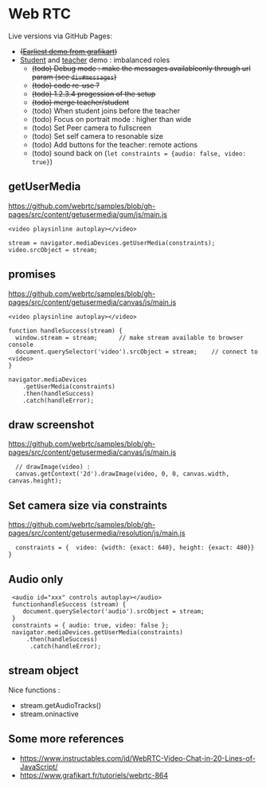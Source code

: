 # Web RTC

Live versions via GitHub Pages:

- ~~([Earliest demo from grafikart](https://igorrosenberg.github.io/webRTC/grafikart.html))~~
- [Student](https://igorrosenberg.github.io/webRTC/index.html) and [teacher](https://igorrosenberg.github.io/webRTC/index.html?whoami=teacher) demo : imbalanced roles
  - ~~(todo) Debug mode : make the messages availableonly through url param (see `div#messages`)~~
  - ~~(todo) code re-use ?~~    
  - ~~(todo) 1.2.3.4 progession of the setup~~    
  - ~~(todo) merge teacher/student~~     
  - (todo) When student joins before the teacher
  - (todo) Focus on portrait mode : higher than wide 
  - (todo) Set Peer camera to fullscreen
  - (todo) Set self camera to resonable size
  - (todo) Add buttons for the teacher: remote actions   
  - (todo) sound back on  (`let constraints = {audio: false, video: true}`)    

## getUserMedia

https://github.com/webrtc/samples/blob/gh-pages/src/content/getusermedia/gum/js/main.js

```
<video playsinline autoplay></video>

stream = navigator.mediaDevices.getUserMedia(constraints);
video.srcObject = stream;
```


## promises

https://github.com/webrtc/samples/blob/gh-pages/src/content/getusermedia/canvas/js/main.js
```
<video playsinline autoplay></video>

function handleSuccess(stream) {
  window.stream = stream;      // make stream available to browser console
  document.querySelector('video').srcObject = stream;    // connect to <video>
}

navigator.mediaDevices
    .getUserMedia(constraints)
    .then(handleSuccess)
    .catch(handleError);
```

## draw screenshot

https://github.com/webrtc/samples/blob/gh-pages/src/content/getusermedia/canvas/js/main.js
```  
  // drawImage(video) :
  canvas.getContext('2d').drawImage(video, 0, 0, canvas.width, canvas.height);
```

## Set camera size via constraints

https://github.com/webrtc/samples/blob/gh-pages/src/content/getusermedia/resolution/js/main.js
```  
  constraints = {  video: {width: {exact: 640}, height: {exact: 480}} }
```

## Audio only

```
 <audio id="xxx" controls autoplay></audio>
 functionhandleSuccess (stream) { 
    document.querySelector('audio').srcObject = stream; 
 }
 constraints = { audio: true, video: false };
 navigator.mediaDevices.getUserMedia(constraints)
     .then(handleSuccess)
      .catch(handleError);
```

## stream object

Nice functions : 
 - stream.getAudioTracks()
 - stream.oninactive
 
 
## Some more references
 
- https://www.instructables.com/id/WebRTC-Video-Chat-in-20-Lines-of-JavaScript/
- https://www.grafikart.fr/tutoriels/webrtc-864
 
 